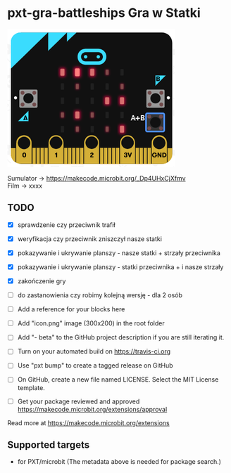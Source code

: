 # pxt-gra-battleships Gra w Statki

<IMG SRC="https://github.com/agrabara/pxt-gra-battleships/blob/master/statki.png?raw=true"><BR>
  
Sumulator -> https://makecode.microbit.org/_Dp4UHxCjXfmv<BR>
Film ->   xxxx <BR>

## TODO
- [X] sprawdzenie czy przeciwnik trafił <BR>
- [X] weryfikacja czy przeciwnik zniszczył nasze statki <BR>
- [X] pokazywanie i ukrywanie planszy - nasze statki + strzały przeciwnika <BR>
- [X] pokazywanie i ukrywanie planszy - statki przeciwnika + i nasze strzały <BR>
- [X] zakończenie gry <BR>
- [ ] do zastanowienia czy robimy kolejną wersję - dla 2 osób <BR>

- [ ] Add a reference for your blocks here
- [ ] Add "icon.png" image (300x200) in the root folder
- [ ] Add "- beta" to the GitHub project description if you are still iterating it.
- [ ] Turn on your automated build on https://travis-ci.org
- [ ] Use "pxt bump" to create a tagged release on GitHub
- [ ] On GitHub, create a new file named LICENSE. Select the MIT License template.
- [ ] Get your package reviewed and approved https://makecode.microbit.org/extensions/approval

Read more at https://makecode.microbit.org/extensions

## Supported targets

* for PXT/microbit
(The metadata above is needed for package search.)


